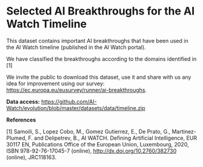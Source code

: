 # Selected AI Breakthroughs for the AI Watch Timeline

This dataset contains important AI breakthroughs that have been used in the AI Watch timeline (published in the AI Watch portal).

We have classified the breakthroughs according to the domains identified in [1]

We invite the public to download this dataset, use it and share with us any idea for improvement using our survey: https://ec.europa.eu/eusurvey/runner/ai-breakthroughs.

**Data access:** https://github.com/AI-Watch/evolution/blob/master/datasets/data/timeline.zip

**References**

[1] Samoili, S., Lopez Cobo, M., Gomez Gutierrez, E., De Prato, G., Martinez-Plumed, F. and Delipetrev, B., AI WATCH. Defining Artificial Intelligence, EUR 30117 EN, Publications Office of the European Union, Luxembourg, 2020, ISBN 978-92-76-17045-7 (online), http://dx.doi.org/10.2760/382730 (online), JRC118163.
